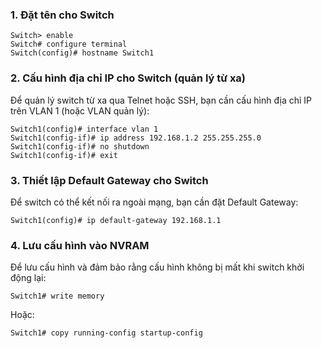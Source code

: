 
### 1. Đặt tên cho Switch
```plaintext
Switch> enable
Switch# configure terminal
Switch(config)# hostname Switch1
```


### 2. Cấu hình địa chỉ IP cho Switch (quản lý từ xa)
Để quản lý switch từ xa qua Telnet hoặc SSH, bạn cần cấu hình địa chỉ IP trên VLAN 1 (hoặc VLAN quản lý):

```plaintext
Switch1(config)# interface vlan 1
Switch1(config-if)# ip address 192.168.1.2 255.255.255.0
Switch1(config-if)# no shutdown
Switch1(config-if)# exit
```

### 3. Thiết lập Default Gateway cho Switch
Để switch có thể kết nối ra ngoài mạng, bạn cần đặt Default Gateway:

```plaintext
Switch1(config)# ip default-gateway 192.168.1.1
```

### 4. Lưu cấu hình vào NVRAM
Để lưu cấu hình và đảm bảo rằng cấu hình không bị mất khi switch khởi động lại:

```plaintext
Switch1# write memory
```

Hoặc:

```plaintext
Switch1# copy running-config startup-config
```
